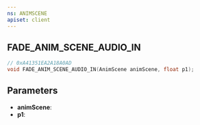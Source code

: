 ```yaml
---
ns: ANIMSCENE
apiset: client
---
```

## FADE_ANIM_SCENE_AUDIO_IN

```c
// 0xA41351EA2A18A0AD
void FADE_ANIM_SCENE_AUDIO_IN(AnimScene animScene, float p1);
```


## Parameters
* **animScene**:
* **p1**: